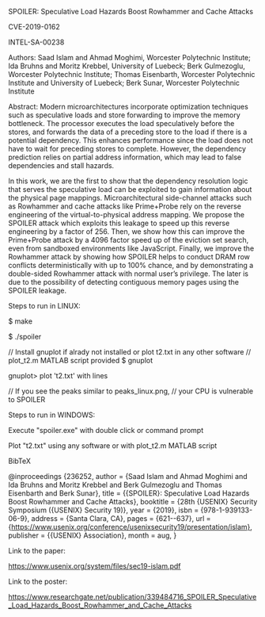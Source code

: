 SPOILER: Speculative Load Hazards Boost Rowhammer and Cache Attacks

CVE-2019-0162

INTEL-SA-00238

Authors: 
Saad Islam and Ahmad Moghimi, Worcester Polytechnic Institute; Ida Bruhns and Moritz Krebbel, University of Luebeck; Berk Gulmezoglu, Worcester Polytechnic Institute; Thomas Eisenbarth, Worcester Polytechnic Institute and University of Luebeck; Berk Sunar, Worcester Polytechnic Institute

Abstract: 
Modern microarchitectures incorporate optimization techniques such as speculative loads and store forwarding to improve the memory bottleneck. The processor executes the load speculatively before the stores, and forwards the data of a preceding store to the load if there is a potential dependency. This enhances performance since the load does not have to wait for preceding stores to complete. However, the dependency prediction relies on partial address information, which may lead to false dependencies and stall hazards.

In this work, we are the first to show that the dependency resolution logic that serves the speculative load can be exploited to gain information about the physical page mappings. Microarchitectural side-channel attacks such as Rowhammer and cache attacks like Prime+Probe rely on the reverse engineering of the virtual-to-physical address mapping. We propose the SPOILER attack which exploits this leakage to speed up this reverse engineering by a factor of 256. Then, we show how this can improve the Prime+Probe attack by a 4096 factor speed up of the eviction set search, even from sandboxed environments like JavaScript. Finally, we improve the Rowhammer attack by showing how SPOILER helps to conduct DRAM row conflicts deterministically with up to 100% chance, and by demonstrating a double-sided Rowhammer attack with normal user’s privilege. The later is due to the possibility of detecting contiguous memory pages using the SPOILER leakage.




Steps to run in LINUX:

$ make

$ ./spoiler

// Install gnuplot if alrady not installed or plot t2.txt in any other software
// plot_t2.m MATLAB script provided
$ gnuplot

gnuplot> plot 't2.txt' with lines

// If you see the peaks similar to peaks_linux.png,
// your CPU is vulnerable to SPOILER



Steps to run in WINDOWS:

Execute "spoiler.exe" with double click or command prompt

Plot "t2.txt" using any software or with plot_t2.m MATLAB script



BibTeX

@inproceedings {236252,
author = {Saad Islam and Ahmad Moghimi and Ida Bruhns and Moritz Krebbel and Berk Gulmezoglu and Thomas Eisenbarth and Berk Sunar},
title = {{SPOILER}: Speculative Load Hazards Boost Rowhammer and Cache Attacks},
booktitle = {28th {USENIX} Security Symposium ({USENIX} Security 19)},
year = {2019},
isbn = {978-1-939133-06-9},
address = {Santa Clara, CA},
pages = {621--637},
url = {https://www.usenix.org/conference/usenixsecurity19/presentation/islam},
publisher = {{USENIX} Association},
month = aug,
}

Link to the paper:

https://www.usenix.org/system/files/sec19-islam.pdf

Link to the poster:

https://www.researchgate.net/publication/339484716_SPOILER_Speculative_Load_Hazards_Boost_Rowhammer_and_Cache_Attacks
